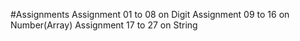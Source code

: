 #Assignments
Assignment 01 to 08 on Digit
Assignment 09 to 16 on Number(Array)
Assignment 17 to 27 on String
